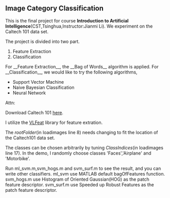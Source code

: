 ## Image Category Classification


This is the final project for course __Introduction to Artificial Intelligence__(CST,Tsinghua,Instructor:Jianmi Li). We experiment on the Caltech 101 data set.

The project is divided into two part.

<ol>
    <li>Feature Extraction</li>
    <li>Classification</li>
</ol>
For __Feature Extraction__, the __Bag of Words__ algorithm is applied.
For __Classification__, we would like to try the following algorithms,
<ul>
    <li>Support Vector Machine</li>
    <li>Naive Bayesian Classification</li>
    <li>Neural Network</li>
</ul>

Attn:

Download Caltech 101 [here](http://www.vision.caltech.edu/Image_Datasets/Caltech101/).

I utilize the [VLFeat](http://www.vlfeat.org/index.html) library for feature extration.

The _rootFolder_(in loadimages line 8) needs changing to fit the location of the Caltech101 data set.

The classes can be chosen arbitrarily by tuning _ClassIndices_(in loadimages line 17). In the demo, I randomly choose classes 'Faces','Airplane' and 'Motorbike'.

Run ml_svm.m,svm_hogs.m and svm_surf.m to see the result, and you can write other classifiers.
ml_svm use MATLAB default bagOfFeatures function.
svm_hogs.m use Histogram of Oriented Gaussian(HOG) as the patch feature descriptor.
svm_surf.m use Speeded up Robust Features as the patch feature descriptor.
